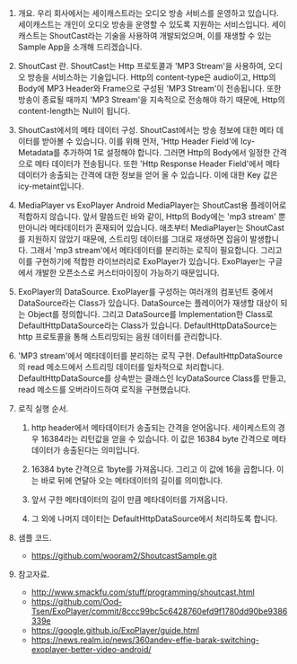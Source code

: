 1. 개요.
우리 회사에서는 세이캐스트라는 오디오 방송 서비스를 운영하고 있습니다.
세이캐스트는 개인이 오디오 방송을 운영할 수 있도록 지원하는 서비스입니다.
세이캐스트는 ShoutCast라는 기술을 사용하여 개발되었으며, 
이를 재생할 수 있는 Sample App을 소개해 드리겠습니다.

2. ShoutCast 란.
ShoutCast는 Http 프로토콜과 'MP3 Stream'을 사용하여, 
오디오 방송을 서비스하는 기술입니다.
Http의 content-type은 audio이고,
Http의 Body에 MP3 Header와 Frame으로 구성된 'MP3 Stream'이 전송됩니다.
또한 방송이 종료될 때까지 'MP3 Stream'을 지속적으로 전송해야 하기 때문에,
Http의 content-length는 Null이 됩니다.


3. ShoutCast에서의 메타 데이터 구성.
ShoutCast에서는 방송 정보에 대한 메타 데이터를 받아볼 수 있습니다.
이를 위해 먼저, 'Http Header Field'에 Icy-Metadata를 추가하여 1로 설정해야 합니다.
그러면 Http의 Body에서 일정한 간격으로 메타 데이터가 전송됩니다.
또한 'Http Response Header Field'에서 메타 데이터가 송출되는 간격에 대한 정보을 얻어 올 수 있습니다.
이에 대한 Key 값은 icy-metaint입니다.


4. MediaPlayer vs ExoPlayer
Android MediaPlayer는 ShoutCast용 플레이어로 적합하지 않습니다.
앞서 말씀드린 바와 같이, Http의 Body에는 'mp3 stream' 뿐만아니라 메타데이터가 혼재되어 있습니다.
애초부터 MediaPlayer는 ShoutCast를 지원하지 않았기 때문에,
스트리밍 데이터를 그대로 재생하면 잡음이 발생합니다.
그래서 'mp3 stream'에서 메타데이터를 분리하는 로직이 필요합니다.
그리고 이를 구현하기에 적합한 라이브러리로 ExoPlayer가 있습니다.
ExoPlayer는 구글에서 개발한 오픈소스로 커스터마이징이 가능하기 때문입니다.


5. ExoPlayer의 DataSource.
ExoPlayer를 구성하는 여러개의 컴포넌트 중에서 DataSource라는 Class가 있습니다.
DataSource는 플레이어가 재생할 대상이 되는 Object를 정의합니다.
그리고 DataSource를 Implementation한 Class로 DefaultHttpDataSource라는 Class가 있습니다.
DefaultHttpDataSource는 http 프로토콜을 통해 스트리밍되는 음원 데이터를 관리합니다.


6. 'MP3 stream'에서 메타데이터를 분리하는 로직 구현.
DefaultHttpDataSource의 read 메소드에서 스트리밍 데이터를 일차적으로 처리합니다.
DefaultHttpDataSource를 상속받는 클래스인 IcyDataSource Class를 만들고,
read 메소드를 오버라이드하여 로직을 구현했습니다.

	
7. 로직 실행 순서.
	1) http header에서 메타데이터가 송출되는 간격을 얻어옵니다. 
세이케스트의 경우 16384라는 리턴값을 얻을 수 있습니다.
이 값은 16384 byte 간격으로 메타데이터가 송출된다는 의미입니다.

	2) 16384 byte 간격으로 1byte를 가져옵니다. 
그리고 이 값에 16을 곱합니다. 이는 바로 뒤에 연달아 오는 메타데이터의 길이를 의미합니다.

	3) 앞서 구한 메타데이터의 길이 만큼 메타데이터를 가져옵니다.

	4) 그 외에 나머지 데이터는 DefaultHttpDataSource에서 처리하도록 합니다.

    

8. 샘플 코드.
	- https://github.com/wooram2/ShoutcastSample.git


9. 참고자료.
	- http://www.smackfu.com/stuff/programming/shoutcast.html
	- https://github.com/Ood-Tsen/ExoPlayer/commit/8ccc99bc5c6428760efd9f1780dd90be9386339e
	- https://google.github.io/ExoPlayer/guide.html
	- https://news.realm.io/news/360andev-effie-barak-switching-exoplayer-better-video-android/
